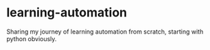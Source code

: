 # learning-automation
Sharing my journey of learning automation from scratch, starting with python obviously.
